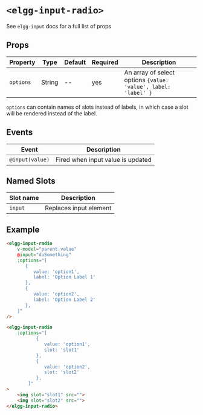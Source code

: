 # `<elgg-input-radio>`

See `elgg-input` docs for a full list of props

## Props

|Property      |Type          |Default       |Required      |Description                                                    |
|--------------|--------------|--------------|--------------|---------------------------------------------------------------|
|`options`     |String        |--            |yes           |An array of select options ``{value: 'value', label: 'label' }``   |

`options` can contain names of slots instead of labels, in which case a slot will be rendered instead of the label.

## Events

|Event                         |Description                                                          |
|------------------------------|---------------------------------------------------------------------|
|`@input(value)`               |Fired when input value is updated                                    |

## Named Slots

|Slot name                     |Description                                                          |
|------------------------------|---------------------------------------------------------------------|
|`input`                       |Replaces input element                                               |

## Example

```html
<elgg-input-radio
    v-model="parent.value"
    @input="doSomething"
    :options="[
       {
          value: 'option1',
          label: 'Option Label 1'
       },
       {
          value: 'option2',
          label: 'Option Label 2'
       },
    ]"
/>

<elgg-input-radio
	:options="[
           {
              value: 'option1',
              slot: 'slot1'
           },
           {
              value: 'option2',
              slot: 'slot2'
           },
        ]"
>
	<img slot="slot1" src="">
	<img slot="slot2" src="">
</elgg-input-radio>
```
